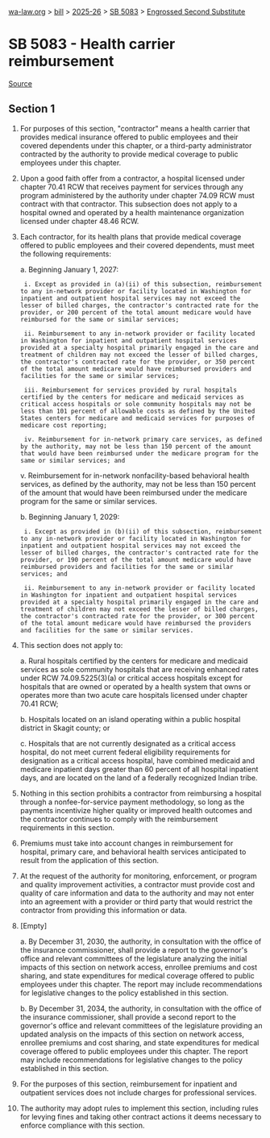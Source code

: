 [wa-law.org](/) > [bill](/bill/) > [2025-26](/bill/2025-26/) > [SB 5083](/bill/2025-26/sb/5083/) > [Engrossed Second Substitute](/bill/2025-26/sb/5083/S2.E/)

# SB 5083 - Health carrier reimbursement

[Source](http://lawfilesext.leg.wa.gov/biennium/2025-26/Pdf/Bills/Senate%20Bills/5083-S2.E.pdf)

## Section 1
1. For purposes of this section, "contractor" means a health carrier that provides medical insurance offered to public employees and their covered dependents under this chapter, or a third-party administrator contracted by the authority to provide medical coverage to public employees under this chapter.

2. Upon a good faith offer from a contractor, a hospital licensed under chapter 70.41 RCW that receives payment for services through any program administered by the authority under chapter 74.09 RCW must contract with that contractor. This subsection does not apply to a hospital owned and operated by a health maintenance organization licensed under chapter 48.46 RCW.

3. Each contractor, for its health plans that provide medical coverage offered to public employees and their covered dependents, must meet the following requirements:

    a. Beginning January 1, 2027:

        i. Except as provided in (a)(ii) of this subsection, reimbursement to any in-network provider or facility located in Washington for inpatient and outpatient hospital services may not exceed the lesser of billed charges, the contractor's contracted rate for the provider, or 200 percent of the total amount medicare would have reimbursed for the same or similar services;

        ii. Reimbursement to any in-network provider or facility located in Washington for inpatient and outpatient hospital services provided at a specialty hospital primarily engaged in the care and treatment of children may not exceed the lesser of billed charges, the contractor's contracted rate for the provider, or 350 percent of the total amount medicare would have reimbursed providers and facilities for the same or similar services;

        iii. Reimbursement for services provided by rural hospitals certified by the centers for medicare and medicaid services as critical access hospitals or sole community hospitals may not be less than 101 percent of allowable costs as defined by the United States centers for medicare and medicaid services for purposes of medicare cost reporting;

        iv. Reimbursement for in-network primary care services, as defined by the authority, may not be less than 150 percent of the amount that would have been reimbursed under the medicare program for the same or similar services; and

    v. Reimbursement for in-network nonfacility-based behavioral health services, as defined by the authority, may not be less than 150 percent of the amount that would have been reimbursed under the medicare program for the same or similar services.

    b. Beginning January 1, 2029:

        i. Except as provided in (b)(ii) of this subsection, reimbursement to any in-network provider or facility located in Washington for inpatient and outpatient hospital services may not exceed the lesser of billed charges, the contractor's contracted rate for the provider, or 190 percent of the total amount medicare would have reimbursed providers and facilities for the same or similar services; and

        ii. Reimbursement to any in-network provider or facility located in Washington for inpatient and outpatient hospital services provided at a specialty hospital primarily engaged in the care and treatment of children may not exceed the lesser of billed charges, the contractor's contracted rate for the provider, or 300 percent of the total amount medicare would have reimbursed the providers and facilities for the same or similar services.

4. This section does not apply to:

    a. Rural hospitals certified by the centers for medicare and medicaid services as sole community hospitals that are receiving enhanced rates under RCW 74.09.5225(3)(a) or critical access hospitals except for hospitals that are owned or operated by a health system that owns or operates more than two acute care hospitals licensed under chapter 70.41 RCW;

    b. Hospitals located on an island operating within a public hospital district in Skagit county; or

    c. Hospitals that are not currently designated as a critical access hospital, do not meet current federal eligibility requirements for designation as a critical access hospital, have combined medicaid and medicare inpatient days greater than 60 percent of all hospital inpatient days, and are located on the land of a federally recognized Indian tribe.

5. Nothing in this section prohibits a contractor from reimbursing a hospital through a nonfee-for-service payment methodology, so long as the payments incentivize higher quality or improved health outcomes and the contractor continues to comply with the reimbursement requirements in this section.

6. Premiums must take into account changes in reimbursement for hospital, primary care, and behavioral health services anticipated to result from the application of this section.

7. At the request of the authority for monitoring, enforcement, or program and quality improvement activities, a contractor must provide cost and quality of care information and data to the authority and may not enter into an agreement with a provider or third party that would restrict the contractor from providing this information or data.

8. [Empty]

    a. By December 31, 2030, the authority, in consultation with the office of the insurance commissioner, shall provide a report to the governor's office and relevant committees of the legislature analyzing the initial impacts of this section on network access, enrollee premiums and cost sharing, and state expenditures for medical coverage offered to public employees under this chapter. The report may include recommendations for legislative changes to the policy established in this section.

    b. By December 31, 2034, the authority, in consultation with the office of the insurance commissioner, shall provide a second report to the governor's office and relevant committees of the legislature providing an updated analysis on the impacts of this section on network access, enrollee premiums and cost sharing, and state expenditures for medical coverage offered to public employees under this chapter. The report may include recommendations for legislative changes to the policy established in this section.

9. For the purposes of this section, reimbursement for inpatient and outpatient services does not include charges for professional services.

10. The authority may adopt rules to implement this section, including rules for levying fines and taking other contract actions it deems necessary to enforce compliance with this section.
